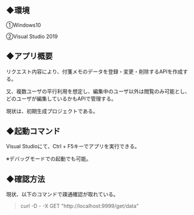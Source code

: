 ## ◆環境
①Windows10

②Visual Studio 2019

## ◆アプリ概要
リクエスト内容により、付箋メモのデータを登録・変更・削除するAPIを作成する。

又、複数ユーザの平行利用を想定し、編集中のユーザ以外は閲覧のみ可能とし、どのユーザが編集しているかもAPIで管理する。

現状は、初期生成プロジェクトである。

## ◆起動コマンド

Visual Studioにて、Ctrl + F5キーでアプリを実行できる。

※デバッグモードでの起動でも可能。

## ◆確認方法

現状、以下のコマンドで疎通確認が取れている。
> curl -D - -X GET "http://localhost:9999/get/data"

